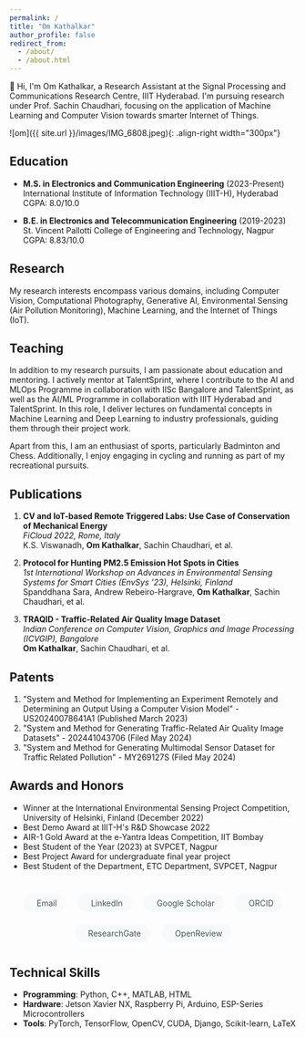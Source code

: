 ```yaml
---
permalink: /
title: "Om Kathalkar"
author_profile: false
redirect_from: 
  - /about/
  - /about.html
---
```




👋 Hi, I'm Om Kathalkar, a Research Assistant at the Signal Processing and Communications Research Centre, IIIT Hyderabad. I'm pursuing research under Prof. Sachin Chaudhari, focusing on the application of Machine Learning and Computer Vision towards smarter Internet of Things.

![om]({{ site.url }}/images/IMG_6808.jpeg){: .align-right width="300px"}
 
## Education
- **M.S. in Electronics and Communication Engineering** (2023-Present)  
  International Institute of Information Technology (IIIT-H), Hyderabad  
  CGPA: 8.0/10.0

- **B.E. in Electronics and Telecommunication Engineering** (2019-2023)  
  St. Vincent Pallotti College of Engineering and Technology, Nagpur  
  CGPA: 8.83/10.0

## Research
My research interests encompass various domains, including Computer Vision, Computational Photography, Generative AI, Environmental Sensing (Air Pollution Monitoring), Machine Learning, and the Internet of Things (IoT).

## Teaching
In addition to my research pursuits, I am passionate about education and mentoring. I actively mentor at TalentSprint, where I contribute to the AI and MLOps Programme in collaboration with IISc Bangalore and TalentSprint, as well as the AI/ML Programme in collaboration with IIIT Hyderabad and TalentSprint. In this role, I deliver lectures on fundamental concepts in Machine Learning and Deep Learning to industry professionals, guiding them through their project work.

Apart from this, I am an enthusiast of sports, particularly Badminton and Chess. Additionally, I enjoy engaging in cycling and running as part of my recreational pursuits.

## Publications
1. **CV and IoT-based Remote Triggered Labs: Use Case of Conservation of Mechanical Energy**  
   *FiCloud 2022, Rome, Italy*  
   K.S. Viswanadh, **Om Kathalkar**, Sachin Chaudhari, et al.

2. **Protocol for Hunting PM2.5 Emission Hot Spots in Cities**  
   *1st International Workshop on Advances in Environmental Sensing Systems for Smart Cities (EnvSys '23), Helsinki, Finland*  
   Spanddhana Sara, Andrew Rebeiro-Hargrave, **Om Kathalkar**, Sachin Chaudhari, et al.

3. **TRAQID - Traffic-Related Air Quality Image Dataset**  
   *Indian Conference on Computer Vision, Graphics and Image Processing (ICVGIP), Bangalore*  
   **Om Kathalkar**, Sachin Chaudhari, et al.

## Patents
1. "System and Method for Implementing an Experiment Remotely and Determining an Output Using a Computer Vision Model" - US20240078641A1 (Published March 2023)
2. "System and Method for Generating Traffic-Related Air Quality Image Datasets" - 202441043706 (Filed May 2024)
3. "System and Method for Generating Multimodal Sensor Dataset for Traffic Related Pollution" - MY269127S (Filed May 2024)

## Awards and Honors
- Winner at the International Environmental Sensing Project Competition, University of Helsinki, Finland (December 2022)
- Best Demo Award at IIIT-H's R&D Showcase 2022
- AIR-1 Gold Award at the e-Yantra Ideas Competition, IIT Bombay
- Best Student of the Year (2023) at SVPCET, Nagpur
- Best Project Award for undergraduate final year project
- Best Student of the Department, ETC Department, SVPCET, Nagpur

<div class="text-center">
  <div class="social-links">
    <a href="mailto:om.kathalkar@research.iiit.ac.in" class="social-link">
      <i class="fas fa-envelope"></i> Email
    </a>
    <a href="https://www.linkedin.com/in/om-kathalkar/" class="social-link">
      <i class="fab fa-linkedin"></i> LinkedIn
    </a>
    <a href="https://scholar.google.com/citations?user=a_lzSPoAAAAJ&hl=en" class="social-link">
      <i class="fas fa-graduation-cap"></i> Google Scholar
    </a>
    <a href="https://orcid.org/0009-0007-0884-715X" class="social-link">
      <i class="fab fa-orcid"></i> ORCID
    </a>
    <a href="https://www.researchgate.net/profile/Om-Kathalkar-2" class="social-link">
      <i class="fab fa-researchgate"></i> ResearchGate
    </a>
    <a href="https://openreview.net/profile?id=~Om_Kathalkar1" class="social-link">
      <i class="fas fa-book-open"></i> OpenReview
    </a>
  </div>
</div>

<style>
.social-links {
  display: flex;
  justify-content: center;
  flex-wrap: wrap;
  gap: 20px;
  margin-top: 40px;
  margin-bottom: 40px;
}

.social-link {
  display: inline-flex;
  align-items: center;
  padding: 8px 16px;
  background-color: #f8f9fa;
  border-radius: 20px;
  text-decoration: none;
  color: #495057;
  transition: all 0.3s ease;
}

.social-link:hover {
  background-color: #e9ecef;
  transform: translateY(-2px);
  text-decoration: none;
}

.social-link i {
  margin-right: 8px;
}
</style>

## Technical Skills
- **Programming**: Python, C++, MATLAB, HTML
- **Hardware**: Jetson Xavier NX, Raspberry Pi, Arduino, ESP-Series Microcontrollers
- **Tools**: PyTorch, TensorFlow, OpenCV, CUDA, Django, Scikit-learn, LaTeX
